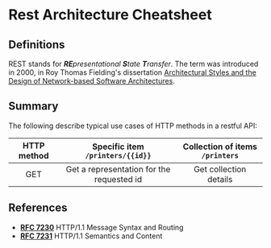 # Rest Architecture Cheatsheet

## Definitions

REST stands for _**RE**presentational **S**tate **T**ransfer_. The term was introduced in 2000, in Roy Thomas Fielding's dissertation [Architectural Styles and the Design of Network-based Software Architectures](http://www.ics.uci.edu/~fielding/pubs/dissertation/top.htm).

## Summary

The following describe typical use cases of HTTP methods in a restful API:

| HTTP method | Specific item `/printers/{{id}}` | Collection of items `/printers` |
| :---------: | :------------------------------: | :-----------------------------: |
| GET | Get a representation for the requested id | Get collection details |

## References

- **[RFC 7230](https://tools.ietf.org/html/rfc7230)** HTTP/1.1 Message Syntax and Routing
- **[RFC 7231](https://tools.ietf.org/html/rfc7231)** HTTP/1.1 Semantics and Content
